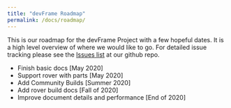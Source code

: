 ```yaml
---
title: "devFrame Roadmap"
permalink: /docs/roadmap/
---
```


This is our roadmap for the devFrame Project with a few hopeful dates.  It is a high level overview of where we would like to go.  For detailed issue tracking please see the [Issues list](https://github.com/goodrobots/devFrame/issues) at our github repo.

- Finish basic docs [May 2020]
- Support rover with parts [May 2020]
- Add Community Builds [Summer 2020]
- Add rover build docs [Fall of 2020]
- Improve document details and performance [End of 2020]

